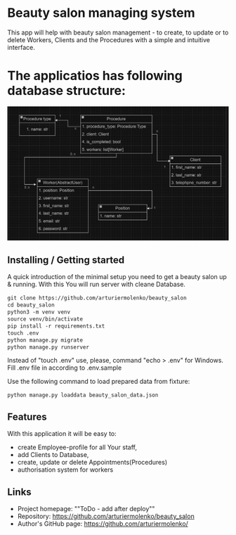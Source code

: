 # Beauty salon managing system
This app will help with beauty salon management - to create, to update or to delete Workers, Clients and the Procedures
with a simple and intuitive interface.




# The applicatios has following database structure:
![ScreenShot](/Schema.jpg)




## Installing / Getting started

A quick introduction of the minimal setup you need to get a beauty salon up &
running. With this You will run server with cleane Database.

```shell
git clone https://github.com/arturiermolenko/beauty_salon
cd beauty_salon
python3 -m venv venv 
source venv/bin/activate
pip install -r requirements.txt
touch .env
python manage.py migrate
python manage.py runserver
```
Instead of "touch .env" use, please, command "echo > .env" for Windows.
Fill .env file in according to .env.sample



Use the following command to load prepared data from fixture:
```shell
python manage.py loaddata beauty_salon_data.json
```

## Features
With this application it will be easy to:
- create Employee-profile for all Your staff,
- add Clients to Database, 
- create, update or delete Appointments(Procedures)
- authorisation system for workers

## Links

- Project homepage: ""ToDo - add after deploy""
- Repository: https://github.com/arturiermolenko/beauty_salon
- Author's GitHub page: https://github.com/arturiermolenko/